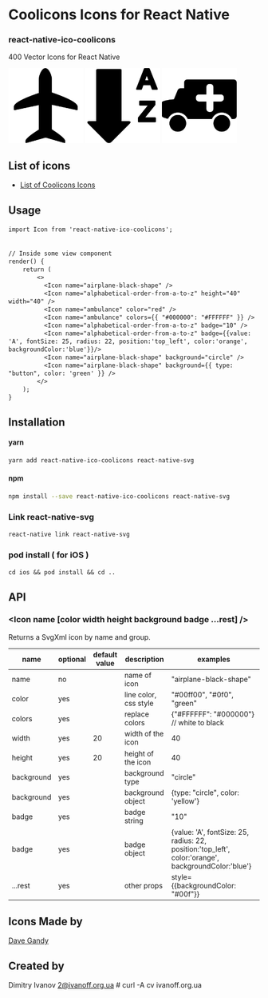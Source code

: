 # Coolicons Icons for React Native

### react-native-ico-coolicons

400 Vector Icons for React Native

<img src="./static/airplane-black-shape.png" alt="airplane-black-shape" width="150" height="150"> <img src="./static/alphabetical-order-from-a-to-z.png" alt="alphabetical-order-from-a-to-z" width="150" height="150"> <img src="./static/ambulance.png" alt="ambulance" width="150" height="150">

## List of icons

- [List of Coolicons Icons](http://ico.simpleness.org/pack/coolicons)

## Usage

```
import Icon from 'react-native-ico-coolicons';


// Inside some view component
render() {
    return (
        <>
          <Icon name="airplane-black-shape" />
          <Icon name="alphabetical-order-from-a-to-z" height="40" width="40" />
          <Icon name="ambulance" color="red" />
          <Icon name="ambulance" colors={{ "#000000": "#FFFFFF" }} />
          <Icon name="alphabetical-order-from-a-to-z" badge="10" />
          <Icon name="alphabetical-order-from-a-to-z" badge={{value: 'A', fontSize: 25, radius: 22, position:'top_left', color:'orange', backgroundColor:'blue'}}/>
          <Icon name="airplane-black-shape" background="circle" />
          <Icon name="airplane-black-shape" background={{ type: "button", color: 'green' }} />
        </>
    );
}

```

## Installation

#### yarn

```bash
yarn add react-native-ico-coolicons react-native-svg
```

#### npm

```bash
npm install --save react-native-ico-coolicons react-native-svg
```

### Link react-native-svg

```bash
react-native link react-native-svg
```

### pod install ( for iOS )

```
cd ios && pod install && cd ..
```

## API

### <Icon name [color width height background badge ...rest] />

Returns a SvgXml icon by name and group.

 name | optional | default value | description | examples
------|----------|---------------|-------------|---------
name | no |  | name of icon | "airplane-black-shape"
color | yes | | line color, css style | "#00ff00", "#0f0", "green"
colors | yes | | replace colors | {"#FFFFFF": "#000000"} // white to black
width | yes | 20 | width of the icon | 40
height | yes | 20 | height of the icon | 40
background | yes | | background type | "circle"
background | yes | | background object | {type: "circle", color: 'yellow'}
badge | yes | | badge string | "10"
badge | yes | | badge object | {value: 'A', fontSize: 25, radius: 22, position:'top_left', color:'orange', backgroundColor:'blue'}
...rest | yes | | other props | style={{backgroundColor: "#00f"}}

## Icons Made by

[Dave Gandy](https://www.flaticon.com/authors/dave-gandy)

## Created by

Dimitry Ivanov <2@ivanoff.org.ua> # curl -A cv ivanoff.org.ua
